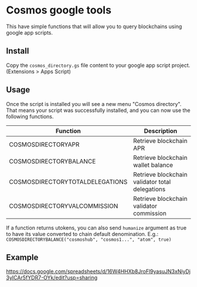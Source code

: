 # Cosmos google tools

This have simple functions that will allow you to query blockchains using google app scripts.

## Install

Copy the `cosmos_directory.gs` file content to your google app script project. (Extensions > Apps Script)

## Usage

Once the script is installed you will see a new menu "Cosmos directory". That means your script was successfully
installed, and you can now use the following functions.

| Function                        | Description                                     |
|---------------------------------|-------------------------------------------------|
| COSMOSDIRECTORYAPR              | Retrieve blockchain APR                         |
| COSMOSDIRECTORYBALANCE          | Retrieve blockchain wallet balance              |
| COSMOSDIRECTORYTOTALDELEGATIONS | Retrieve blockchain validator total delegations | 
| COSMOSDIRECTORYVALCOMMISSION    | Retrieve blockchain validator commission        |

If a function returns utokens, you can also send `humanize` argument as true to have its value converted to
chain default denomination. E.g.: `COSMOSDIRECTORYBALANCE("cosmoshub", "cosmos1...", "atom", true)`

## Example

https://docs.google.com/spreadsheets/d/16W4HHXb8JroFl9yasuJN3xNiyDj3yICAr5fYDR7-OYk/edit?usp=sharing